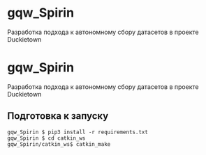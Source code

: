# gqw_Spirin
Разработка подхода к автономному сбору датасетов в проекте Duckietown

# gqw_Spirin
Разработка подхода к автономному сбору датасетов в проекте Duckietown

## Подготовка к запуску
```console
gqw_Spirin $ pip3 install -r requirements.txt
gqw_Spirin $ cd catkin_ws
gqw_Spirin/catkin_ws$ catkin_make
```


